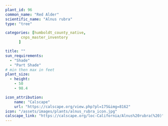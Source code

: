 ```yaml
---
plant_id: 96
common_name: "Red Alder"
scientific_name: "Alnus rubra"
type: "tree"

categories: [humboldt_county_native,
       cnps_master_inventory
      ]

title: ""
sun_requirements:
  - "Shade"
  - "Part Shade"
# min then max in feet
plant_size:
  - height: 
    - 50
    - 98.4

icon_attribution: 
    name: "Calscape"
    url: "https://calscape.org/view.php?pl=175&img=8162" 
icon: "/assets/images/plants/alnus_rubra_icon.jpg" 
calscape_link: "https://calscape.org/loc-California/Alnus%20rubra(%20)"
---
```




